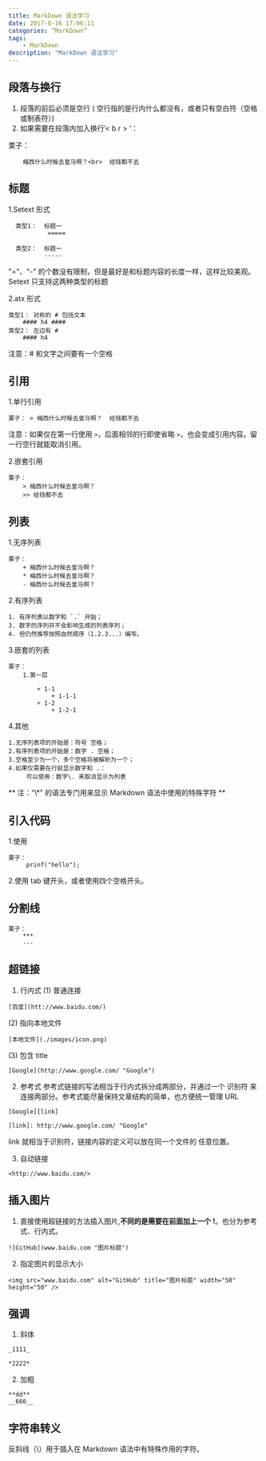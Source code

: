 ```yaml
---
title: MarkDown 语法学习
date: 2017-8-16 17:06:11
categories: “MarkDown”
tags:
    - MarkDown
description: "MarkDown 语法学习"
---
```


## 段落与换行

1. 段落的前后必须是空行 ( 空行指的是行内什么都没有，或者只有空白符（空格或制表符）)
2. 如果需要在段落内加入换行’< b r > ‘：

栗子：

```
    梅西什么时候去皇马啊？<br>  给钱都不去
```
<!-- more -->

## 标题
1.Setext 形式

```
  类型1：  标题一
           =====

  类型2：  标题一
          -----
```

"="、"-" 的个数没有限制，但是最好是和标题内容的长度一样，这样比较美观。 Setext 只支持这两种类型的标题


2.atx 形式

```
类型1： 对称的 # 包括文本
    #### h4 ####
类型2： 左边有 # 
    #### h4 
```

注意：# 和文字之间要有一个空格
 
## 引用
1.单行引用
```
栗子： > 梅西什么时候去皇马啊？  给钱都不去
```
注意：如果仅在第一行使用 `>`，后面相邻的行即使省略 `>`，也会变成引用内容。留一行空行就能取消引用。

2.嵌套引用
```
栗子：
    > 梅西什么时候去皇马啊？ 
    >> 给钱都不去
```

## 列表
1.无序列表
```
栗子：
    + 梅西什么时候去皇马啊？
    * 梅西什么时候去皇马啊？
    - 梅西什么时候去皇马啊？
```
2.有序列表
```
1. 有序列表以数字和 `.` 开始；
3. 数字的序列并不会影响生成的列表序列；
4. 但仍然推荐按照自然顺序（1.2.3...）编写。
```
3.嵌套的列表
```
栗子：
    1.第一层

        + 1-1
            + 1-1-1
        + 1-2
            + 1-2-1
```

4.其他
```
1.无序列表项的开始是：符号 空格；
2.有序列表项的开始是：数字 . 空格；
3.空格至少为一个，多个空格将被解析为一个；
4.如果仅需要在行前显示数字和 .：
     可以使用：数字\. 来取消显示为列表
```

** 注：“\\*” 的语法专门用来显示 Markdown 语法中使用的特殊字符 **


## 引入代码
1.使用

```
栗子：
     prinf("hello");
```


2.使用 tab 键开头，或者使用四个空格开头。

## 分割线
```
栗子：
    ***
    ---
```


## 超链接
1. 行内式
(1) 普通连接
```
[百度](htt://www.baidu.com/)
```


(2) 指向本地文件
```
[本地文件](./images/icon.png)
```


(3) 包含 title
```
[Google](http://www.google.com/ "Google")

```

2. 参考式
参考式链接的写法相当于行内式拆分成两部分，并通过一个 识别符 来连接两部分。参考式能尽量保持文章结构的简单，也方便统一管理 URL
```
[Google][link]

[link]: http://www.google.com/ "Google"
```
link 就相当于识别符，链接内容的定义可以放在同一个文件的 任意位置。

3. 自动链接
```
<http://www.baidu.com/>

```

## 插入图片
1. 直接使用超链接的方法插入图片,**不同的是需要在前面加上一个 !**。也分为参考式、行内式。
```
![GitHub](www.baidu.com "图片标题")

```

2. 指定图片的显示大小
```
<img src="www.baidu.com" alt="GitHub" title="图片标题" width="50" height="50" />
```

## 强调
1. 斜体
```
_1111_

*2222*
```
2. 加粗
```
**dd**
__666__
```

## 字符串转义
反斜线（\）用于插入在 Markdown 语法中有特殊作用的字符。




